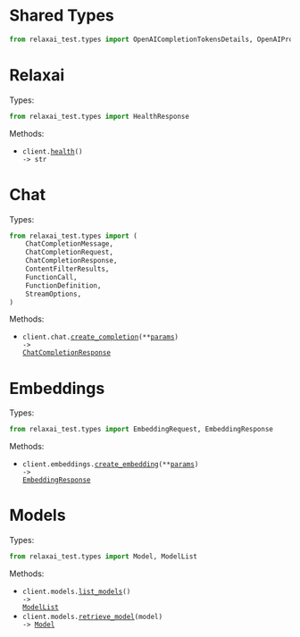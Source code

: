# Shared Types

```python
from relaxai_test.types import OpenAICompletionTokensDetails, OpenAIPromptTokensDetails, OpenAIUsage
```

# Relaxai

Types:

```python
from relaxai_test.types import HealthResponse
```

Methods:

- <code title="get /v1/health">client.<a href="./src/relaxai_test/_client.py">health</a>() -> str</code>

# Chat

Types:

```python
from relaxai_test.types import (
    ChatCompletionMessage,
    ChatCompletionRequest,
    ChatCompletionResponse,
    ContentFilterResults,
    FunctionCall,
    FunctionDefinition,
    StreamOptions,
)
```

Methods:

- <code title="post /v1/chat/completions">client.chat.<a href="./src/relaxai_test/resources/chat.py">create_completion</a>(\*\*<a href="src/relaxai_test/types/chat_create_completion_params.py">params</a>) -> <a href="./src/relaxai_test/types/chat_completion_response.py">ChatCompletionResponse</a></code>

# Embeddings

Types:

```python
from relaxai_test.types import EmbeddingRequest, EmbeddingResponse
```

Methods:

- <code title="post /v1/embeddings">client.embeddings.<a href="./src/relaxai_test/resources/embeddings.py">create_embedding</a>(\*\*<a href="src/relaxai_test/types/embedding_create_embedding_params.py">params</a>) -> <a href="./src/relaxai_test/types/embedding_response.py">EmbeddingResponse</a></code>

# Models

Types:

```python
from relaxai_test.types import Model, ModelList
```

Methods:

- <code title="get /v1/models">client.models.<a href="./src/relaxai_test/resources/models.py">list_models</a>() -> <a href="./src/relaxai_test/types/model_list.py">ModelList</a></code>
- <code title="get /v1/models/{model}">client.models.<a href="./src/relaxai_test/resources/models.py">retrieve_model</a>(model) -> <a href="./src/relaxai_test/types/model.py">Model</a></code>
